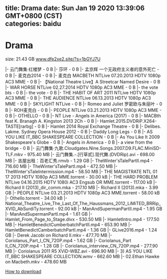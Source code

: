 
title: Drama
date: Sun Jan 19 2020 13:39:06 GMT+0800 (CST)    
categories: baidu
---

# Drama
size: 21.43 GB
 www.dfe2xe2.site/?s=1bGYJ7U
 
|- 云门舞集·红楼梦 - 0 B
|- 莎环 - 0 B
|- 孟京辉  一个无政府主义者的意外死亡 - 0 B
|- 麦克白2014 - 0 B
|- 麦克白 MACBETH NTLive 07.20.2013 HDTV 1080p AC3 MME - 0 B
|- 【National Theatre Live】A Streetcar Named Desire - 0 B
|- WAR HORSE NTLive 02.27.2014 HDTV 1080p AC3 MME - 0 B
|- the vote bts - 0 B
|- the vote - 0 B
|- THE HABIT OF ART 2011 NTLive HDTV 1080p AC3 MME - 0 B
|- THE AUDIENCE NTLive 06.13.2013 HDTV 1080p AC3 MME - 0 B
|- SKYLIGHT NTLive - 0 B
|- Romeo and Juliet 罗密欧与朱丽叶 - 0 B
|- ROH麦克白 - 0 B
|- PEOPLE NTLive 03.21.2013 HDTV 1080p AC3 MME - 0 B
|- OTHELLO - 0 B
|- NT Live - Angels in America (2017) - 0 B
|- MACBth feat K. Branagh A. Kingston 2013 2Ch - 0 B
|- Hamlet.2015.DVDRiP.X264-TASTE[rarbg] - 0 B
|- Hamlet 2014 Royal Exchange Theatre - 0 B
|- Delibes. Lakme. Sydney Opera House 2012 - 0 B
|- Daddy Long Legs - 0 B
|- AS YOU LIKE IT_BBC SHAKESPEARE COLLECTION - 0 B
|- As You Like It 2009 Shakespeare's Globe - 0 B
|- Angels in America - 0 B
|- a view from the bridge - 0 B
|- 云门舞集·九歌.Cloudgates.Nine.Songs.2007.D9.FLAC.MiniSD-TLF.mkv - 975.40 MB
|- 云门舞集.-.[行草贰].现代舞.(DVDRip).avi - 698.00 MB
|- 吉屋出租：百老汇秀.rmvb - 1.29 GB
|- TheWinter'sTalePartII.mp4 - 716.60 MB
|- TheWinter'sTalePartI.mp4 - 472.50 MB
|- TheWinter'sTaleIntermission.mp4 - 58.50 MB
|- THE MAGISTRATE NTL 01 17 2013 HDTV 1080p AC3 MME.torrent - 30.00 kB
|- THE HARD PROBLEM NTLive 04.16.2015 HDTV 1080i AC3 Engsub OR MME.torrent - 117.00 kB
|- Richard II (2013)_dir_comm.mka - 217.10 MB
|- Richard II (2013).mka - 3.99 GB
|- PEOPLE NTLive 03.21.2013 HDTV 1080p AC3 MME.torrent - 58.00 kB
|- Othello.torrent - 34.00 kB
|- National_Theatre_Live_The_Last_Of_The_Haussmans_2012_LiMiTED_BRRip_XVID_AbSurdiTy.torrent - 92.00 kB
|- ManAndSupermanPartII.mp4 - 1.95 GB
|- ManAndSupermanPartI.mp4 - 1.61 GB
|- Hamlet_From_Page_to_Stage.divx - 530.50 MB
|- HamletIntro.mp4 - 177.50 MB
|- HamletBenedictCumberbatchPartII.mp4 - 653.90 MB
|- HamletBenedictCamberbatchPartI.mp4 - 1.36 GB
|- GLive2016.mp4 - 1.24 GB
|- Derek Jacobi on Richard II.mkv - 477.70 MB
|- Coriolanus_Part_I_CN_720P.mp4 - 1.62 GB
|- Coriolanus_Part II_CN_720P.mp4 - 1.28 GB
|- Coriolanus_interview_CN_720P.mp4 - 277.90 MB
|- Coriolanus 2011 R5 XViD-WBZ.avi - 696.90 MB
|- 3) AS YOU LIKE IT_BBC SHAKESPEARE COLLECTION.wmv - 662.60 MB
|- 02.Ethan Hawke on Macbeth.mkv - 478.60 MB

[How to download](https://bpcam.bemobtrk.com/go/2ceec3aa-1ca2-46d6-b9ff-aaa5c184517c?jno=171)
